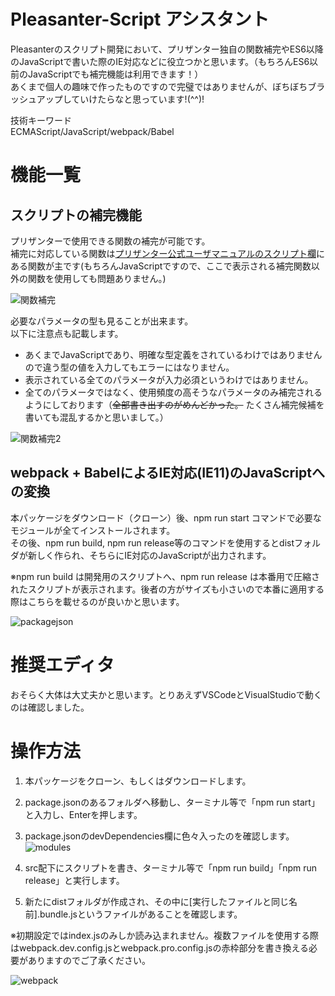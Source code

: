 # Pleasanter-Script アシスタント

Pleasanterのスクリプト開発において、プリザンター独自の関数補完やES6以降のJavaScriptで書いた際のIE対応などに役立つかと思います。（もちろんES6以前のJavaScriptでも補完機能は利用できます！）  
あくまで個人の趣味で作ったものですので完璧ではありませんが、ぼちぼちブラッシュアップしていけたらなと思っています!(^^)!

技術キーワード  
ECMAScript/JavaScript/webpack/Babel

# 機能一覧

## スクリプトの補完機能

プリザンターで使用できる関数の補完が可能です。  
補完に対応している関数は[プリザンター公式ユーザマニュアルのスクリプト欄](https://pleasanter.net/fs/publishes/418092/index?View=%7b%22Id%22%3a1%2c%22Name%22%3a%22%u6a19%u6e96%22%2c%22ColumnFilterHash%22%3a%7b%22ClassA%22%3a%22%5b%272200%27%5d%22%7d%2c%22ColumnSorterHash%22%3a%7b%22ClassA%22%3a0%2c%22Title%22%3a0%7d%7d)にある関数が主です(もちろんJavaScriptですので、ここで表示される補完関数以外の関数を使用しても問題ありません。)

![関数補完](https://user-images.githubusercontent.com/63548353/87864280-5d45e200-c9a1-11ea-91fc-16162572b982.png)

必要なパラメータの型も見ることが出来ます。  
以下に注意点も記載します。

* あくまでJavaScriptであり、明確な型定義をされているわけではありませんので違う型の値を入力してもエラーにはなりません。
* 表示されている全てのパラメータが入力必須というわけではありません。
* 全てのパラメータではなく、使用頻度の高そうなパラメータのみ補完されるようにしております（~~全部書き出すのがめんどかった。~~ たくさん補完候補を書いても混乱するかと思いまして。）

![関数補完2](https://user-images.githubusercontent.com/63548353/87864306-9bdb9c80-c9a1-11ea-9cb3-d31b829051a4.png)

## webpack + BabelによるIE対応(IE11)のJavaScriptへの変換

本パッケージをダウンロード（クローン）後、npm run start コマンドで必要なモジュールが全てインストールされます。  
その後、npm run build, npm run release等のコマンドを使用するとdistフォルダが新しく作られ、そちらにIE対応のJavaScriptが出力されます。  

※npm run build は開発用のスクリプトへ、npm run release は本番用で圧縮されたスクリプトが表示されます。後者の方がサイズも小さいので本番に適用する際はこちらを載せるのが良いかと思います。

![packagejson](https://user-images.githubusercontent.com/63548353/87864582-e7437a00-c9a4-11ea-86f0-330175b32c79.png)

# 推奨エディタ  

おそらく大体は大丈夫かと思います。とりあえずVSCodeとVisualStudioで動くのは確認しました。

# 操作方法

1. 本パッケージをクローン、もしくはダウンロードします。
1. package.jsonのあるフォルダへ移動し、ターミナル等で「npm run start」と入力し、Enterを押します。
1. package.jsonのdevDependencies欄に色々入ったのを確認します。  
![modules](https://user-images.githubusercontent.com/63548353/87864741-178c1800-c9a7-11ea-9346-923abc677cfc.png) 

1. src配下にスクリプトを書き、ターミナル等で「npm run build」「npm run release」と実行します。
1. 新たにdistフォルダが作成され、その中に[実行したファイルと同じ名前].bundle.jsというファイルがあることを確認します。

※初期設定ではindex.jsのみしか読み込まれません。複数ファイルを使用する際はwebpack.dev.config.jsとwebpack.pro.config.jsの赤枠部分を書き換える必要がありますのでご了承ください。

![webpack](https://user-images.githubusercontent.com/63548353/87864796-08599a00-c9a8-11ea-945a-fee66f20abe6.png)